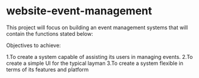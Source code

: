 # website-event-management
This project will focus on building an event management systems that will contain the functions stated below:

Objectives to achieve:

1.To create a system capable of assisting its users in managing events.
2.To create a simple UI for the typical layman
3.To create a system flexible in terms of its features and platform
